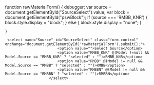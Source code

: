 function rawMaterialForm() {
        debugger;
        var source = document.getElementById("SourceSelect").value;
        var block = document.getElementById("pswBlock");
        if (source === 'RMBB_KNR') {
            block.style.display = "block";
        } else {
            block.style.display = "none";
        }

    }

     <select name="Source" id="SourceSelect" class="form-control" onchange="document.getElementById('rawMaterialForm').submit();">
                            <option value="">Select Source</option>
                            <option value="RMBB_KNR" @(Model !=null && Model.Source == "RMBB_KNR" ? "selected" : "")>RMBB_KNR</option>
                            <option value="RMBB" @(Model != null && Model.Source == "RMBB" ? "selected" : "")>RMBB</option>
                            <option value="RMBBN" @(Model != null && Model.Source == "RMBBN" ? "selected" : "")>RMBBN</option>
                        </select>
